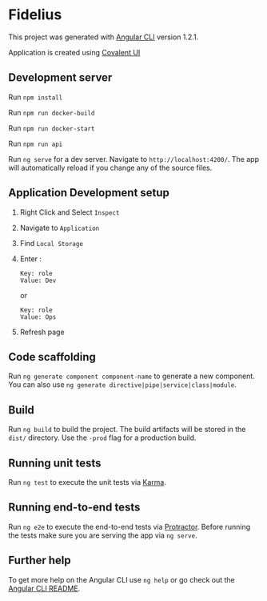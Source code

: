 # Fidelius

This project was generated with [Angular CLI](https://github.com/angular/angular-cli) version 1.2.1.

Application is created using [Covalent UI](https://teradata.github.io/covalent/#/)

## Development server

Run `npm install`

Run `npm run docker-build`

Run `npm run docker-start`

Run `npm run api`

Run `ng serve` for a dev server. Navigate to `http://localhost:4200/`. The app will automatically reload if you change any of the source files.

## Application Development setup

1) Right Click and Select `Inspect`

2) Navigate to `Application`

3) Find `Local Storage`

4) Enter :
   ```
   Key: role
   Value: Dev
   ```
    or
   ```
   Key: role
   Value: Ops
    ```
5) Refresh page

## Code scaffolding

Run `ng generate component component-name` to generate a new component. You can also use `ng generate directive|pipe|service|class|module`.

## Build

Run `ng build` to build the project. The build artifacts will be stored in the `dist/` directory. Use the `-prod` flag for a production build.

## Running unit tests

Run `ng test` to execute the unit tests via [Karma](https://karma-runner.github.io).

## Running end-to-end tests

Run `ng e2e` to execute the end-to-end tests via [Protractor](http://www.protractortest.org/).
Before running the tests make sure you are serving the app via `ng serve`.

## Further help

To get more help on the Angular CLI use `ng help` or go check out the [Angular CLI README](https://github.com/angular/angular-cli/blob/master/README.md).
